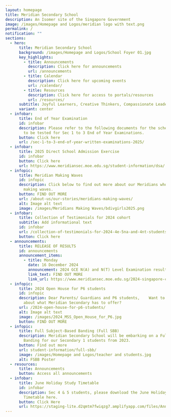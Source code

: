 ```yaml
---
layout: homepage
title: Meridian Secondary School
description: An Isomer site of the Singapore Government
image: /images/Homepage and Logos/meridian logo with text.png
permalink: /
notification: ""
sections:
  - hero:
      title: Meridian Secondary School
      background: /images/Homepage and Logos/School Foyer 01.jpg
      key_highlights:
        - title: Announcements
          description: Click here for announcements
          url: /announcements
        - title: Calendar
          description: Click here for upcoming events
          url: /calendar/
        - title: Resources
          description: Click here for access to portals/resources
          url: /resources/
      subtitle: Joyful Learners, Creative Thinkers, Compassionate Leaders
      variant: center
  - infobar:
      title: End of Year Examination
      id: infobar
      description: Please refer to the following documents for the schedule and topics
        to be tested for Sec 1 to 3 End of Year Examinations.
      button: Click here
      url: /sec-1-to-3-end-of-year-written-examinations-2025/
  - infobar:
      title: 2025 Direct School Admission Exercise
      id: infobar
      button: Click here
      url: https://www.meridiansec.moe.edu.sg/student-information/dsa/
  - infopic:
      title: Meridian Making Waves
      id: infopic
      description: Click below to find out more about our Meridians who have been
        making waves.
      button: FIND OUT MORE
      url: /about-us/our-stories/meridians-making-waves/
      alt: Image alt text
      image: /images/Meridians Making Waves/bdivgirls2025.png
  - infobar:
      title: Collection of Testimonials for 2024 cohort
      subtitle: Add informational text
      id: infobar
      url: /collection-of-testimonials-for-2024-4e-5na-and-4nt-students/
      button: Click here
  - announcements:
      title: RELEASE OF RESULTS
      id: announcements
      announcement_items:
        - title: Monday
          date: 16 December 2024
          announcement: 2024 GCE N(A) and N(T) Level Examination results
          link_text: FIND OUT MORE
          link_url: https://www.meridiansec.moe.edu.sg/2024-singapore-cambridge-gce-na-and-nt-level-examination/
  - infopic:
      title: 2024 Open House for P6 students
      id: infopic
      description: Dear Parents/ Guardians and P6 students,    Want to find out more
        about what Meridian Secondary has to offer?
      url: /2024-open-house-for-p6-students/
      alt: Image alt text
      image: /images/2024_MSS_Open_House_for_P6.jpg
      button: FIND OUT MORE
  - infopic:
      title: Full Subject-Based Banding (Full SBB)
      description: Meridian Secondary School will be embarking on a Full Subject-Based
        Banding for our Secondary 1 students from 2023.
      button: Find out more
      url: student-information/full-sbb/
      image: /images/Homepage and Logos/teacher and students.jpg
      alt: FSBB Poster
  - resources:
      title: Announcements
      button: Access all announcements
  - infobar:
      title: June Holiday Study Timetable
      id: infobar
      description: Sec 4 & 5 students, please download the June Holiday Study
        Timetable here.
      button: Click Here
      url: https://staging-lite.d2qmtm7fwiqzg7.amplifyapp.com/files/Annoucements%20Attachments/June_Holiday_Study_Timetable.pdf
---
```

